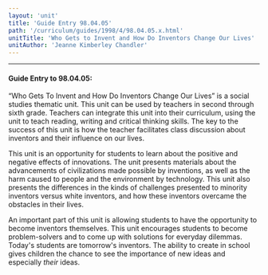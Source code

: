 ```yaml
---
layout: 'unit'
title: 'Guide Entry 98.04.05'
path: '/curriculum/guides/1998/4/98.04.05.x.html'
unitTitle: 'Who Gets to Invent and How Do Inventors Change Our Lives'
unitAuthor: 'Jeanne Kimberley Chandler'
---
```


<body>
<hr/>
 <h4>
  Guide Entry to 98.04.05:
 </h4>
 “Who Gets To Invent and How Do Inventors Change Our Lives” is a social studies thematic unit.  This unit can be used by teachers in second through sixth grade.  Teachers can integrate this unit into their curriculum, using the unit to teach reading, writing and critical thinking skills.  The key to the success of this unit is how the teacher facilitates class discussion about inventors and their influence on our lives.
 <p>
  This unit is an opportunity for students to learn about the positive and negative effects of innovations.  The unit presents materials about the advancements of civilizations made possible by inventions, as well as the harm caused to people and the environment by technology.  This unit also presents the differences in the kinds of challenges presented to minority inventors versus white inventors, and how these inventors overcame the obstacles in their lives.
 </p>
 <p>
  An important part of this unit is allowing students to have the opportunity to become inventors themselves.  This unit encourages students to become problem-solvers and to come up with solutions for everyday dilemmas.  Today's students are tomorrow's inventors.  The ability to create in school gives children the chance to see the importance of new ideas and especially
  <i>
   their
  </i>
  ideas.
 </p>

</body>
